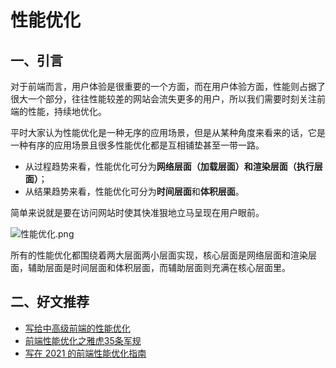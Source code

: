 # 性能优化

## 一、引言

对于前端而言，用户体验是很重要的一个方面，而在用户体验方面，性能则占据了很大一个部分，往往性能较差的网站会流失更多的用户，所以我们需要时刻关注前端的性能，持续地优化。

平时大家认为性能优化是一种无序的应用场景，但是从某种角度来看来的话，它是一种有序的应用场景且很多性能优化都是互相铺垫甚至一带一路。

* 从过程趋势来看，性能优化可分为**网络层面（加载层面）**和**渲染层面（执行层面）**；
* 从结果趋势来看，性能优化可分为**时间层面**和**体积层面**。

简单来说就是要在访问网站时使其快准狠地立马呈现在用户眼前。

![性能优化.png](https://p9-juejin.byteimg.com/tos-cn-i-k3u1fbpfcp/bbd56e49c40441f699ed659ca5a26917\~tplv-k3u1fbpfcp-zoom-in-crop-mark:1304:0:0:0.awebp)

所有的性能优化都围绕着两大层面两小层面实现，核心层面是网络层面和渲染层面，辅助层面是时间层面和体积层面，而辅助层面则充满在核心层面里。

## 二、好文推荐

* [写给中高级前端的性能优化](https://juejin.cn/post/6981673766178783262)
* [前端性能优化之雅虎35条军规](https://juejin.cn/post/6844903657318645767)
* [写在 2021 的前端性能优化指南](https://juejin.cn/post/7020212914020302856)

